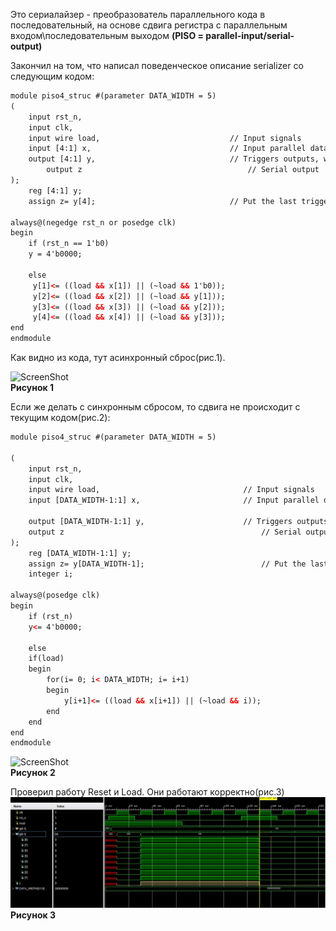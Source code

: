 Это сериалайзер - преобразователь параллельного кода в последовательный, на основе сдвига регистра
с параллельным входом\последовательным выходом  **(PISO = parallel-input/serial-output)**

Закончил на том, что написал поведенческое описание serializer  со следующим кодом:

```html
module piso4_struc #(parameter DATA_WIDTH = 5) 
(
    input rst_n, 
	input clk,
	input wire load,                             // Input signals	
	input [4:1] x,                               // Input parallel data
	output [4:1] y,                              // Triggers outputs, wich goes to the next trigger
    	output z                                     // Serial output   
);
	reg [4:1] y;
	assign z= y[4];                              // Put the last trigger data to serial output

always@(negedge rst_n or posedge clk)
begin
    if (rst_n == 1'b0)
    y = 4'b0000;
    
    else
     y[1]<= ((load && x[1]) || (~load && 1'b0));
     y[2]<= ((load && x[2]) || (~load && y[1])); 
     y[3]<= ((load && x[3]) || (~load && y[2]));
     y[4]<= ((load && x[4]) || (~load && y[3]));    
end
endmodule

```  
Как видно из кода, тут асинхронный сброс(рис.1).

![ScreenShot](https://raw.githubusercontent.com/sht4nigga/FPGA/Assign_Reg/JbFPGA/Transceiver/Serializer/Behavioral/Behavioral%20srlzr.jpg)  
**Рисунок 1**

  
Если же делать с синхронным сбросом, то сдвига не происходит с текущим кодом(рис.2):  
```html
module piso4_struc #(parameter DATA_WIDTH = 5) 

(
    input rst_n, 
	input clk,
	input wire load,                             	// Input signals	
	input [DATA_WIDTH-1:1] x,                       // Input parallel data
	
	output [DATA_WIDTH-1:1] y,                      // Triggers outputs, wich goes to the next trigger
    output z                                            // Serial output
);   
    reg [DATA_WIDTH-1:1] y;
    assign z= y[DATA_WIDTH-1];                          // Put the last trigger data to serial output
    integer i;

always@(posedge clk)
begin
    if (rst_n)
    y<= 4'b0000;
    
    else
    if(load)
    begin
        for(i= 0; i< DATA_WIDTH; i= i+1)
        begin
            y[i+1]<= ((load && x[i+1]) || (~load && i));
        end
    end     
end
endmodule
```

![ScreenShot](https://raw.githubusercontent.com/sht4nigga/FPGA/Assign_Reg/JbFPGA/Transceiver/Serializer/Behavioral/Behavioral%20srlzr2.jpg)  
**Рисунок 2**






Проверил работу Reset и Load. Они работают корректно(рис.3)
![ScreenShot](https://raw.githubusercontent.com/sht4nigga/FPGA/Assign_Reg/JbFPGA/Transceiver/Serializer/Behavioral/ex3.jpg) 
**Рисунок 3**
